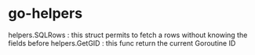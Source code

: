 # go-helpers

helpers.SQLRows : this struct permits to fetch a rows without knowing the fields before
helpers.GetGID  : this func return the current Goroutine ID

